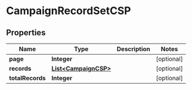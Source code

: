

# CampaignRecordSetCSP


## Properties

| Name | Type | Description | Notes |
|------------ | ------------- | ------------- | -------------|
|**page** | **Integer** |  |  [optional] |
|**records** | [**List&lt;CampaignCSP&gt;**](CampaignCSP.md) |  |  [optional] |
|**totalRecords** | **Integer** |  |  [optional] |



